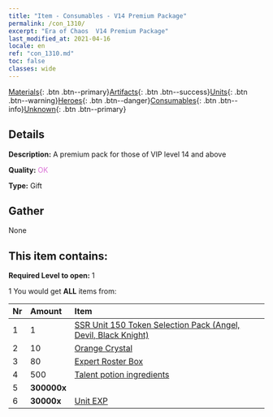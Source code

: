 ```yaml
---
title: "Item - Consumables - V14 Premium Package"
permalink: /con_1310/
excerpt: "Era of Chaos  V14 Premium Package"
last_modified_at: 2021-04-16
locale: en
ref: "con_1310.md"
toc: false
classes: wide
---
```

 [Materials](/Items/){: .btn .btn--primary}[Artifacts](/Items/Artifacts/){: .btn .btn--success}[Units](/Items/Units/){: .btn .btn--warning}[Heroes](/Items/Heroes/){: .btn .btn--danger}[Consumables](/Items/Consumables/){: .btn .btn--info}[Unknown](/Items/Unknown/){: .btn .btn--primary}

## Details
 **Description:** A premium pack for those of VIP level 14 and above

 **Quality:** <span style="color: #DA70D6">OK</span>

 **Type:** Gift

## Gather

  None

## This item contains:

 **Required Level to open:** 1

 1 You would get **ALL** items  from:

  | Nr | Amount |     Item    |
  |:---|:-------|:------------|
  | 1 | 1 | [SSR Unit 150 Token Selection Pack (Angel, Devil, Black Knight)](/Items/con_1322/) |  | 
  | 2 | 10 | [Orange Crystal](/Items/con_730/) |  | 
  | 3 | 80 | [Expert Roster Box](/Items/con_776/) |  | 
  | 4 | 500 | [Talent potion ingredients](/Items/con_1120/) |  | 
  | 5 |  **300000x** | <i class="fas fa-coins"/> |  | 
  | 6 |  **30000x** | [Unit EXP](/Items/con_902/) |  | 
